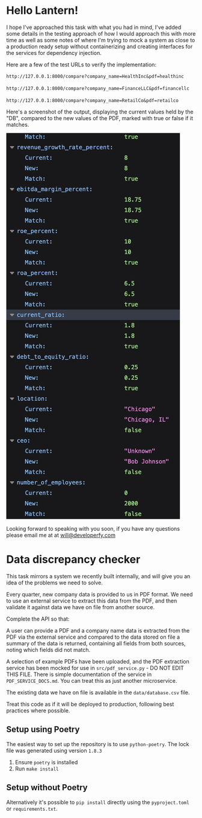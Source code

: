 # Hello Lantern!

I hope I've approached this task with what you had in mind, I've added some details 
in the testing approach of how I would approach this with more time as well as some 
notes of where I'm trying to mock a system as close to a production ready setup
without containerizing and creating interfaces for the services for dependency injection.

Here are a few of the test URLs to verify the implementation:
```
http://127.0.0.1:8000/compare?company_name=HealthInc&pdf=healthinc

http://127.0.0.1:8000/compare?company_name=FinanceLLC&pdf=financellc

http://127.0.0.1:8000/compare?company_name=RetailCo&pdf=retailco

```
Here's a screenshot of the output, displaying the current values held by the "DB", 
compared to the new values of the PDF, marked with true or false if it matches.

![example output](image.png)

Looking forward to speaking with you soon, if you have any questions please
 email me at at [will@developerfy.com](mailto:will@developerfy.com)

# Data discrepancy checker

This task mirrors a system we recently built internally, and will give you an
idea of the problems we need to solve.

Every quarter, new company data is provided to us in PDF format. We need to use
an external service to extract this data from the PDF, and then validate it
against data we have on file from another source.

Complete the API so that:

A user can provide a PDF and a company name data is extracted from the PDF via
the external service and compared to the data stored on file a summary of the
data is returned, containing all fields from both sources, noting which fields
did not match.

A selection of example PDFs have been uploaded, and the PDF
extraction service has been mocked for use in `src/pdf_service.py` - DO NOT
EDIT THIS FILE. There is simple documentation of the service in
`PDF_SERVICE_DOCS.md`. You can treat this as just another microservice.

The existing data we have on file is available in the `data/database.csv` file.

Treat this code as if it will be deployed to production, following best
practices where possible.

## Setup using Poetry

The easiest way to set up the repository is to use `python-poetry`. The lock file
was generated using version `1.8.3`

1. Ensure `poetry` is installed
2. Run `make install`

## Setup without Poetry

Alternatively it's possible to `pip install` directly using the
`pyproject.toml` or `requirements.txt`.
